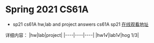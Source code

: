 # Spring 2021 CS61A 
- sp21 cs61A hw,lab and project answers
cs61A sp21 [在线观看地址](https://www.bilibili.com/video/BV1v64y1Q78o)

详细内容：
|hw|lab|project|
|----|----|----|
|hw1√|lab1√|hog 1/3|


